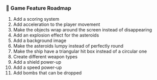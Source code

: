 ### 🚀 Game Feature Roadmap

1. Add a scoring system
2. Add acceleration to the player movement
3. Make the objects wrap around the screen instead of disappearing
4. Add an explosion effect for the asteroids
5. Add a background image
6. Make the asteroids lumpy instead of perfectly round
7. Make the ship have a triangular hit box instead of a circular one
8. Create different weapon types
9. Add a shield power-up
10. Add a speed power-up
11. Add bombs that can be dropped
